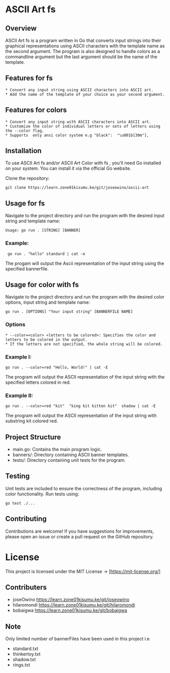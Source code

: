# ASCII Art fs

## Overview
ASCII Art fs  is a  program written in Go that converts input strings into their graphical representations using ASCII characters with the template  name as the second argument.
The program  is also designed to handle colors as a commandline argument but the last argument should be the name of the template.

## Features for fs 
```
* Convert any input string using ASCII characters into ASCII art.
* Add the name of the template of your choice as your second argument.
```

## Features for colors
```
* Convert any input string with ASCII characters into ASCII art.
* Customize the color of individual letters or sets of letters using the --color flag.
* Supports  only ansi color system e.g "black":  "\u001b[30m"],
```

## Installation
To use ASCII Art fs and/or ASCII Art Color with fs , you'll need Go installed on your system. You can install it via the official Go website.

Clone the repository:
```
git clone https://learn.zone01kisumu.ke/git/joseowino/ascii-art
```

## Usage for fs 
Navigate to the project directory and run the program with the desired input string and template name:
```
Usage: go run . [STRING] [BANNER]
```

### Example:
```
 go run . "hello" standard | cat -e
 ```
 The progam will output the  Ascii representation of the input string  using the specified bannerfile. 

## Usage for color with fs
Navigate to the project directory and run the program with the desired  color options, input string and template name:
```
go run . [OPTIONS] "Your input string" [BANNERFILE NAME]
```
### Options
```
* --color=<color> <letters to be colored>: Specifies the color and letters to be colored in the output.
* If the letters are not specified, the whole string will be colored.
```
### Example I:
```
go run . --color=red "Hello, World!" | cat -E
```
The program will output the ASCII representation of the input string with the specified letters colored in red.

### Example II:
```
go run . --color=red "kit"  "king kit kitten kit"  shadow | cat -E
```
The program will output the ASCII representation of the input string with substring kit colored red.

## Project Structure
* main.go: Contains the main program logic.
* banners/: Directory containing ASCII banner templates.
* tests/: Directory containing unit tests for the program.

## Testing
Unit tests are included to ensure the correctness of the program, including color functionality. Run tests using:
```
go test ./...
```
## Contributing
Contributions are welcome! If you have suggestions for improvements, please open an issue or create a pull request on the GitHub repository.

# License
This project is licensed under the MIT License -> [https://mit-license.org/]

## Contributers

* joseOwino
https://learn.zone01kisumu.ke/git/joseowino
* hilaromondi
https://learn.zone01kisumu.ke/git/hilaromondi
* bobaigwa
https://learn.zone01kisumu.ke/git/bobaigwa

## Note
Only limited number of bannerFiles have been used in this project i.e
* standard.txt
* thinkertoy.txt
* shadow.txt
* rings.txt
